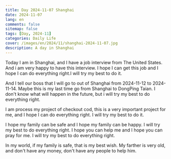 ```yaml
---
title: Day 2024-11-07 Shanghai
date: 2024-11-07
lang: en
comments: false
sitemap: false
tags: [Day, 2024-11]
categories: Daily Life
cover: /images/en/2024/11/shanghai-2024-11-07.jpg
description: A day in Shanghai
---
```


Today I am in Shanghai, and I have a job interview from The United States. And i am very happy to have this interview. I hope I can get this job and I hope I can do everything right.I will try my best to do it.

And I tell our boss that I will go to out of Shanghai from 2024-11-12 to 2024-11-14. Maybe this is my last time go from Shanghai to DongPing Taian. I don't know what will happen in the future, but i will try my best to do everything right.

I am process my project of checkout cod, this is a very important project for me, and I hope I can do everything right. I will try my best to do it.

I hope my family can be safe and I hope my family can be happy. I will try my best to do everything right. I hope you can help me and I hope you can pray for me. I will try my best to do everything right.

In my world, if my family is safe, that is my best wish. My farther is very old, and don't have any money, don't have any people to help him. 